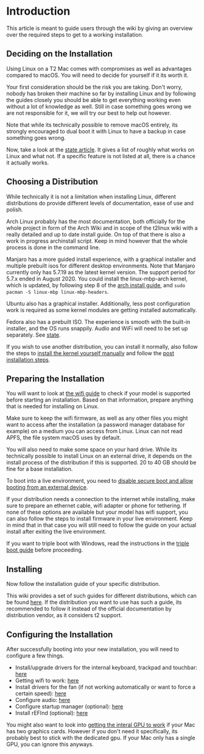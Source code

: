 # Introduction

This article is meant to guide users through the wiki by giving an overview over the required steps to
get to a working installation.

## Deciding on the Installation

Using Linux on a T2 Mac comes with compromises as well as advantages compared to macOS. You will need
to decide for yourself if it its worth it.

Your first consideration should be the risk you are taking. Don't worry, nobody has broken their machine so far by installing
Linux and by following the guides closely you should be able to get everything working even without a lot of knowledge as well.
Still in case something goes wrong we are not responsible for it, we will try our best to help out however.

Note that while its technically possible to remove macOS entirely, its strongly encouraged to dual boot it with Linux to have
a backup in case something goes wrong.

Now, take a look at the [state article](https://wiki.t2linux.org/state/). It gives a list of roughly what works on Linux and what not.
If a specific feature is not listed at all, there is a chance it actually works.

## Choosing a Distribution

While technically it is not a limitation when installing Linux, different distributions do provide different levels of documentation,
ease of use and polish.

Arch Linux probably has the most documentation, both officially for the whole project in form of the Arch Wiki and in scope of the
t2linux wiki with a really detailed and up to date install guide. On top of that there is also a work in progress archinstall script.
Keep in mind however that the whole process is done in the command line.

Manjaro has a more guided install experience, with a graphical installer and multiple prebuilt isos for different desktop environments. Note that Manjaro currently only has 5.7.19 as the latest kernel version. The support period for 5.7.x ended in August 2020.
You could install the linux-mbp-arch kernel, which is updated, by following step 8 of the [arch install guide](https://wiki.t2linux.org/distributions/arch/installation/), and `sudo pacman -S linux-mbp linux-mbp-headers`.

Ubuntu also has a graphical installer. Additionally, less post configuration work is required as some kernel modules are getting
installed automatically.

Fedora also has a prebuilt ISO. The experience is smooth with the built-in installer, and the OS runs snappily. Audio and WiFi will need to be set up separately. See [state](https://wiki.t2linux.org/state/).

If you wish to use another distribution, you can install it normally, also follow the steps to [install the kernel yourself manually](https://wiki.t2linux.org/guides/kernel/) and follow the [post installation steps](https://wiki.t2linux.org/roadmap/#configuring-the-installation).

## Preparing the Installation

You will want to look at [the wifi guide](https://wiki.t2linux.org/guides/wifi/) to check if your model is supported before starting an installation.
Based on that information, prepare anything that is needed for installing on Linux.

Make sure to keep the wifi firmware, as well as any other files you might want to access after the installation (a password manager database for example) on a medium you can access from Linux. Linux can not read APFS, the file system macOS uses by default.

You will also need to make some space on your hard drive. While its technically possible to install Linux on an external drive, it depends on the install process of the distribution if this is supported. 20 to 40 GB should be fine for a base installation.

To boot into a live environment, you need to [disable secure boot and allow booting from an external device](https://support.apple.com/en-us/HT208198).

If your distribution needs a connection to the internet while installing, make sure to prepare an ethernet cable, wifi adapter or
phone for tethering. If none of these options are available but your model has wifi support, you can also follow the steps to install firmware in your live environment. Keep in mind that in that case you will still need to follow the guide on your actual install after exiting
the live environment.

If you want to triple boot with Windows, read the instructions in the [triple boot guide](https://wiki.t2linux.org/guides/windows/) before proceeding.

## Installing

Now follow the installation guide of your specific distribution.

This wiki provides a set of such guides for different distributions, which can be found [here](https://wiki.t2linux.org/distributions/overview/). If the distribution you want to use has such a guide, its recommended to follow it instead of the official documentation by distribution vendor, as it considers t2 support.

## Configuring the Installation

After successfully booting into your new installation, you will need to configure a few things.

-   Install/upgrade drivers for the internal keyboard, trackpad and touchbar: [here](https://wiki.t2linux.org/guides/dkms/)
-   Getting wifi to work: [here](https://wiki.t2linux.org/guides/wifi)
-   Install drivers for the fan (if not working automatically or want to force a certain speed): [here](https://wiki.t2linux.org/guides/fan/)
-   Configure audio: [here](https://wiki.t2linux.org/guides/audio-config/)
-   Configure startup manager (optional): [here](https://wiki.t2linux.org/guides/startup-manager/)
-   Install rEFInd (optional): [here](https://wiki.t2linux.org/guides/refind/)

You might also want to look into [getting the interal GPU to work](https://wiki.t2linux.org/guides/hybrid-graphics/) if your Mac has two
graphics cards. However if you don't need it specifically, its probably best to stick with the dedicated gpu. If your Mac only has
a single GPU, you can ignore this anyways.
